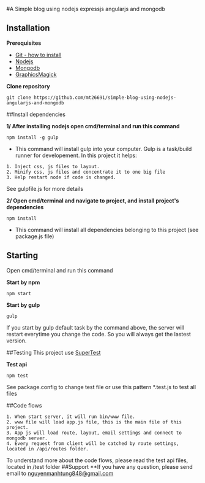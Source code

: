 #A Simple blog using nodejs expressjs angularjs and mongodb

## Installation

**Prerequisites**
 - [Git - how to install](https://git-scm.com/book/en/v2/Getting-Started-Installing-Git)
 - [Nodejs](https://nodejs.org/en/)
 - [Mongodb](https://www.mongodb.org/)
 - [GraphicsMagick](http://www.graphicsmagick.org/download.html)
 
**Clone repository**
```
git clone https://github.com/mt26691/simple-blog-using-nodejs-angularjs-and-mongodb
```

##Install dependencies

**1/ After installing nodejs open cmd/terminal and run this command**
```
npm install -g gulp
```
- This command will install gulp into your computer. Gulp is a task/build runner for developement.
In this project it helps:
```
1. Inject css, js files to layout.
2. Minify css, js files and concentrate it to one big file
3. Help restart node if code is changed.
```
See gulpfile.js for more details

**2/ Open cmd/terminal and navigate to project, and install project's dependencies**
```
npm install
```
- This command will install all dependencies belonging to this project (see package.js file)

## Starting
Open cmd/terminal and run this command

**Start by npm**
```
npm start
```
**Start by gulp**
```
gulp
```
If you start by gulp default task by the command above, the server will restart everytime you change the code.
So you will always get the lastest version.

##Testing
This project use [SuperTest](https://github.com/visionmedia/supertest) 

**Test api**
```
npm test
```
See package.config to change test file or use this pattern *.test.js to test all files

##Code flows
```
1. When start server, it will run bin/www file.
2. www file will load app.js file, this is the main file of this project.
3. App js will load route, layout, email settings and connect to mongodb server.
4. Every request from client will be catched by route settings, located in /api/routes folder.
```
To understand more about the code flows, please read the test api files, located in /test folder
##Support
**If you have any question, please send email to nguyenmanhtung848@gmail.com